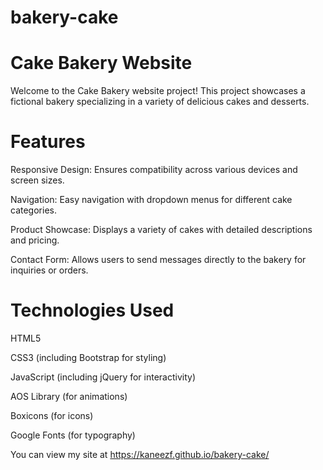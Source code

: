 # bakery-cake

# Cake Bakery Website
Welcome to the Cake Bakery website project! This project showcases a 
fictional bakery specializing in a variety of delicious cakes and desserts.

# Features
Responsive Design: Ensures compatibility across various devices and screen sizes.


Navigation: Easy navigation with dropdown menus for different cake categories.


Product Showcase: Displays a variety of cakes with detailed descriptions and pricing.


Contact Form: Allows users to send messages directly to the bakery for inquiries or orders.


# Technologies Used
HTML5

CSS3 (including Bootstrap for styling)

JavaScript (including jQuery for interactivity)

AOS Library (for animations)

Boxicons (for icons)

Google Fonts (for typography)

You can view my site at https://kaneezf.github.io/bakery-cake/

